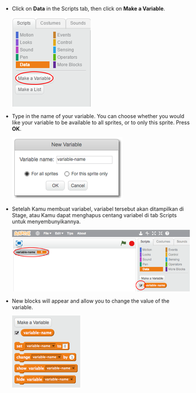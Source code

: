 + Click on **Data** in the Scripts tab, then click on **Make a Variable**.
    
    ![Data blocks](images/data-blocks.png)

+ Type in the name of your variable. You can choose whether you would like your variable to be available to all sprites, or to only this sprite. Press **OK**.
    
    ![Buat variabel](images/create-variable.png)

+ Setelah Kamu membuat variabel, variabel tersebut akan ditampilkan di Stage, atau Kamu dapat menghapus centang variabel di tab Scripts untuk menyembunyikannya.
    
    ![Variable blocks](images/variable-show.png)

+ New blocks will appear and allow you to change the value of the variable.
    
    ![Variable blocks](images/variable-blocks.png)